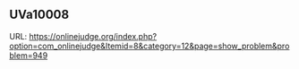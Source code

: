 UVa10008
---------------

URL: https://onlinejudge.org/index.php?option=com_onlinejudge&Itemid=8&category=12&page=show_problem&problem=949

